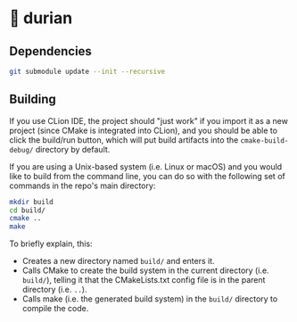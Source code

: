 # 🍍 durian

## Dependencies

```bash
git submodule update --init --recursive
```

## Building

If you use CLion IDE, the project should "just work" if you import it as a new project (since CMake is integrated into CLion),
and you should be able to click the build/run button, which will put build artifacts into the `cmake-build-debug/` directory by default.

If you are using a Unix-based system (i.e. Linux or macOS) and you would like to build from the command line,
you can do so with the following set of commands in the repo's main directory:

```bash
mkdir build
cd build/
cmake ..
make
```

To briefly explain, this:

* Creates a new directory named `build/` and enters it.
* Calls CMake to create the build system in the current directory (i.e. `build/`), telling it that the CMakeLists.txt config file is in the parent directory (i.e. `..`).
* Calls make (i.e. the generated build system) in the `build/` directory to compile the code.
